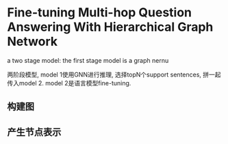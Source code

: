 # Fine-tuning Multi-hop Question Answering With Hierarchical Graph Network

a two stage model: the first stage model is a graph nernu


两阶段模型, model 1使用GNN进行推理, 选择topN个support sentences, 拼一起传入model 2. model 2是语言模型fine-tuning.

## 构建图



## 产生节点表示






